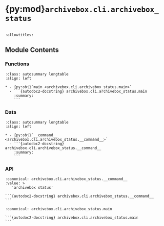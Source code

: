 # {py:mod}`archivebox.cli.archivebox_status`

```{py:module} archivebox.cli.archivebox_status
```

```{autodoc2-docstring} archivebox.cli.archivebox_status
:allowtitles:
```

## Module Contents

### Functions

````{list-table}
:class: autosummary longtable
:align: left

* - {py:obj}`main <archivebox.cli.archivebox_status.main>`
  - ```{autodoc2-docstring} archivebox.cli.archivebox_status.main
    :summary:
    ```
````

### Data

````{list-table}
:class: autosummary longtable
:align: left

* - {py:obj}`__command__ <archivebox.cli.archivebox_status.__command__>`
  - ```{autodoc2-docstring} archivebox.cli.archivebox_status.__command__
    :summary:
    ```
````

### API

````{py:data} __command__
:canonical: archivebox.cli.archivebox_status.__command__
:value: >
   'archivebox status'

```{autodoc2-docstring} archivebox.cli.archivebox_status.__command__
```

````

````{py:function} main(args: typing.Optional[typing.List[str]] = None, stdin: typing.Optional[typing.IO] = None, pwd: typing.Optional[str] = None) -> None
:canonical: archivebox.cli.archivebox_status.main

```{autodoc2-docstring} archivebox.cli.archivebox_status.main
```
````
